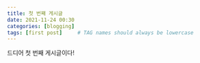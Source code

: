 ```yaml
---
title: 첫 번째 게시글
date: 2021-11-24 00:30
categories: [blogging]
tags: [first post]     # TAG names should always be lowercase
---
```


드디어 첫 번째 게시글이다!
